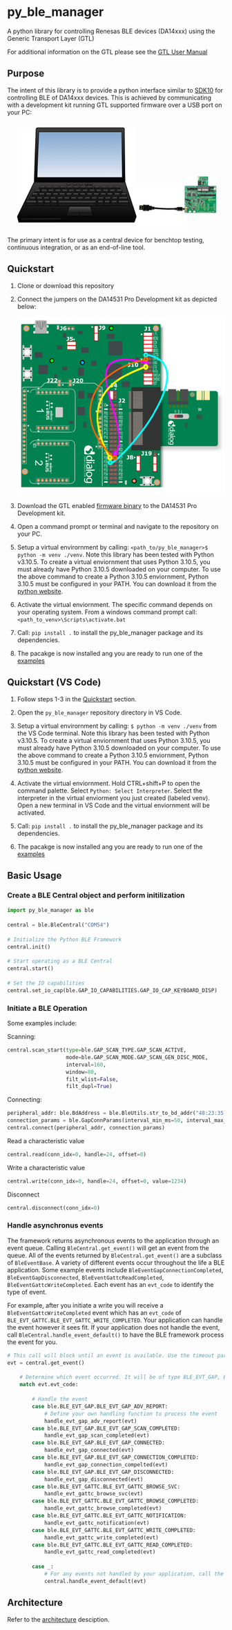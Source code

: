 # py_ble_manager

A python library for controlling Renesas BLE devices (DA14xxx) using the Generic Transport Layer (GTL)

For additional information on the GTL please see the [GTL User Manual](https://www.renesas.com/us/en/document/mat/um-b-143-renesas-external-processor-interface-gtl-interface?language=en&r=1564826)

## Purpose

The intent of this library is to provide a python interface similar to [SDK10](http://lpccs-docs.renesas.com/um-b-092-da1469x_software_platform_reference/User_guides/User_guides.html#the-ble-framework) for controlling BLE of DA14xxx devices. This is achieved by communicating with a development kit running GTL supported firmware over a USB port on your PC:

![usb_to_pc](assets/usb_to_pc.png)

The primary intent is for use as a central device for benchtop testing, continuous integration, or as an end-of-line tool.

## Quickstart

1. Clone or download this repository

2. Connect the jumpers on the DA14531 Pro Development kit as depicted below:

    ![da14531_jumpers](assets/da14531_pro_kit_jumpers.png)

3. Download the GTL enabled [firmware binary](firmware/da14531mod_pro_kit.bin) to the DA14531 Pro Development kit.

4. Open a command prompt or terminal and navigate to the repository on your PC.

5. Setup a virtual envirornment by calling: `<path_to/py_ble_manager>$ python -m venv ./venv`. Note this library has been tested with Python v3.10.5. To create a virtual enviornment that uses Python 3.10.5, you must already have Python 3.10.5 downloaded on your computer. To use the above command to create a Python 3.10.5 enviornment, Python 3.10.5 must be configured in your PATH. You can download it from the [python website](https://www.python.org/downloads/release/python-3105/).

6. Activate the virtual enviornment. The specific command depends on your operating system. From a windows command prompt call: `<path_to_venv>\Scripts\activate.bat`

7. Call: `pip install .` to install the py_ble_manager package and its dependencies.

8. The pacakge is now installed ang you are ready to run one of the [examples](examples)

## Quickstart (VS Code)

1. Follow steps 1-3 in the [Quickstart](#quickstart) section.

2. Open the `py_ble_manager` repository directory in VS Code.

3. Setup a virtual envirornment by calling: `$ python -m venv ./venv` from the VS Code terminal. Note this library has been tested with Python v3.10.5. To create a virtual enviornment that uses Python 3.10.5, you must already have Python 3.10.5 downloaded on your computer. To use the above command to create a Python 3.10.5 enviornment, Python 3.10.5 must be configured in your PATH. You can download it from the [python website](https://www.python.org/downloads/release/python-3105/).

4. Activate the virtual enviornment. Hold CTRL+shift+P to open the command palette. Select `Python: Select Interpreter`. Select the interpreter in the virtual enviorment you just created (labeled venv).
Open a new terminal in VS Code and the virtual enviornment will be activated.

5. Call: `pip install .` to install the py_ble_manager package and its dependencies.

6. The pacakge is now installed ang you are ready to run one of the [examples](examples)

## Basic Usage

### Create a BLE Central object and perform initilization

```Python
import py_ble_manager as ble

central = ble.BleCentral("COM54")

# Initialize the Python BLE Framework
central.init()

# Start operating as a BLE Central 
central.start()

# Set the IO capabilities
central.set_io_cap(ble.GAP_IO_CAPABILITIES.GAP_IO_CAP_KEYBOARD_DISP)
```

### Initiate a BLE Operation

Some examples include:

Scanning:

```Python
central.scan_start(type=ble.GAP_SCAN_TYPE.GAP_SCAN_ACTIVE,
                   mode=ble.GAP_SCAN_MODE.GAP_SCAN_GEN_DISC_MODE,
                   interval=160,
                   window=80,
                   filt_wlist=False,
                   filt_dupl=True)
```

Connecting:

```Python
peripheral_addr: ble.BdAddress = ble.BleUtils.str_to_bd_addr("48:23:35:00:1b:53,P") 
connection_params = ble.GapConnParams(interval_min_ms=50, interval_max_ms=70, slave_latency=0, sup_timeout_ms=420)
central.connect(peripheral_addr, connection_params)
```

Read a characteristic value

```Python
central.read(conn_idx=0, handle=24, offset=0) 
```

Write a characteristic value

```Python
central.write(conn_idx=0, handle=24, offset=0, value=1234) 
```

Disconnect

```Python
central.disconnect(conn_idx=0) 
```

### Handle asynchronus events

The framework returns asynchronous events to the application through an event queue. Calling `BleCentral.get_event()` will get an event from the queue. All of the events returned by `BleCentral.get_event()` are a subclass of `BleEventBase`.
A variety of different events occur throughout the life a BLE application. Some example events include `BleEventGapConnectionCompleted`, `BleEventGapDisconnected`, `BleEventGattcReadCompleted`, `BleEventGattcWriteCompleted`.
Each event has an `evt_code` to identify the type of event.  

For example, after you initiate a write you will receive a `BleEventGattcWriteCompleted` event which has an `evt_code` of `BLE_EVT_GATTC.BLE_EVT_GATTC_WRITE_COMPLETED`. Your application can
handle the event however it sees fit. If your application does not handle the event, call `BleCentral.handle_event_default()` to have the BLE framework process the event for you.

```Python
# This call will block until an event is available. Use the timeout parameter to block for a specified period of time
evt = central.get_event()
    
    # Determine which event occurred. It will be of type BLE_EVT_GAP, BLE_EVT_GATTC, or BLE_EVT_GATTS
    match evt.evt_code:

        # Handle the event
        case ble.BLE_EVT_GAP.BLE_EVT_GAP_ADV_REPORT:
            # Define your own handling function to process the event
            handle_evt_gap_adv_report(evt)
        case ble.BLE_EVT_GAP.BLE_EVT_GAP_SCAN_COMPLETED:
            handle_evt_gap_scan_completed(evt)
        case ble.BLE_EVT_GAP.BLE_EVT_GAP_CONNECTED:
            handle_evt_gap_connected(evt)
        case ble.BLE_EVT_GAP.BLE_EVT_GAP_CONNECTION_COMPLETED:
            handle_evt_gap_connection_compelted(evt)
        case ble.BLE_EVT_GAP.BLE_EVT_GAP_DISCONNECTED:
            handle_evt_gap_disconnected(evt)
        case ble.BLE_EVT_GATTC.BLE_EVT_GATTC_BROWSE_SVC:
            handle_evt_gattc_browse_svc(evt)
        case ble.BLE_EVT_GATTC.BLE_EVT_GATTC_BROWSE_COMPLETED:
            handle_evt_gattc_browse_completed(evt)
        case ble.BLE_EVT_GATTC.BLE_EVT_GATTC_NOTIFICATION:
            handle_evt_gattc_notification(evt)
        case ble.BLE_EVT_GATTC.BLE_EVT_GATTC_WRITE_COMPLETED:
            handle_evt_gattc_write_completed(evt)
        case ble.BLE_EVT_GATTC.BLE_EVT_GATTC_READ_COMPLETED:
            handle_evt_gattc_read_completed(evt)

        case _:
            # For any events not handled by your application, call the BleCentral default handler to process the event
            central.handle_event_default(evt)
```

## Architecture

Refer to the [architecture](docs/architecture.md) desciption.
